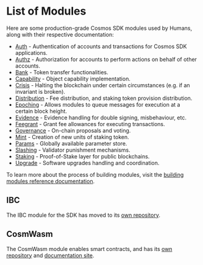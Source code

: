 <!--
order: 0
-->

# List of Modules

Here are some production-grade Cosmos SDK modules used by Humans, along with their respective documentation:

* [Auth](auth/spec/README.md) - Authentication of accounts and transactions for Cosmos SDK applications.
* [Authz](authz/spec/README.md) - Authorization for accounts to perform actions on behalf of other accounts.
* [Bank](bank/spec/README.md) - Token transfer functionalities.
* [Capability](capability/spec/README.md) - Object capability implementation.
* [Crisis](crisis/spec/README.md) - Halting the blockchain under certain circumstances (e.g. if an invariant is broken).
* [Distribution](distribution/spec/README.md) - Fee distribution, and staking token provision distribution.
* [Epoching](epoching/spec/README.md) - Allows modules to queue messages for execution at a certain block height.
* [Evidence](evidence/spec/README.md) - Evidence handling for double signing, misbehaviour, etc.
* [Feegrant](feegrant/spec/README.md) - Grant fee allowances for executing transactions.
* [Governance](gov/spec/README.md) - On-chain proposals and voting.
* [Mint](mint/spec/README.md) - Creation of new units of staking token.
* [Params](params/spec/README.md) - Globally available parameter store.
* [Slashing](slashing/spec/README.md) - Validator punishment mechanisms.
* [Staking](staking/spec/README.md) - Proof-of-Stake layer for public blockchains.
* [Upgrade](upgrade/spec/README.md) - Software upgrades handling and coordination.

To learn more about the process of building modules, visit the [building modules reference documentation](../docs/building-modules/README.md).

## IBC

The IBC module for the SDK has moved to its [own repository](https://github.com/cosmos/ibc-go).

## CosmWasm

The CosmWasm module enables smart contracts, and has its [own repository](https://github.com/CosmWasm/cosmwasm) and [documentation site](https://docs.cosmwasm.com/docs/1.0).